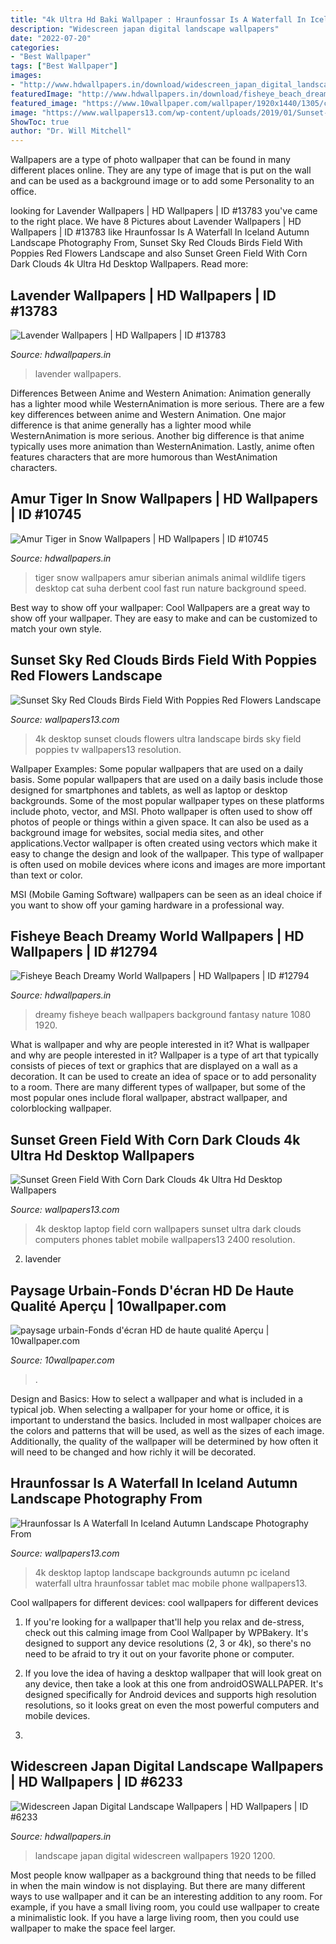 ```yaml
---
title: "4k Ultra Hd Baki Wallpaper : Hraunfossar Is A Waterfall In Iceland Autumn Landscape Photography From"
description: "Widescreen japan digital landscape wallpapers"
date: "2022-07-20"
categories:
- "Best Wallpaper"
tags: ["Best Wallpaper"]
images:
- "http://www.hdwallpapers.in/download/widescreen_japan_digital_landscape-1920x1200.jpg"
featuredImage: "http://www.hdwallpapers.in/download/fisheye_beach_dreamy_world-1920x1080.jpg"
featured_image: "https://www.10wallpaper.com/wallpaper/1920x1440/1305/cityscape-High_quality_HD_Wallpaper_1920x1440.jpg"
image: "https://www.wallpapers13.com/wp-content/uploads/2019/01/Sunset-green-field-with-corn-dark-clouds-4K-Ultra-HD-Desktop-Wallpapers-for-Computers-Laptop-Tablet-And-Mobile-Phones-3840x2400.jpg"
ShowToc: true
author: "Dr. Will Mitchell"
---
```





Wallpapers are a type of photo wallpaper that can be found in many different places online. They are any type of image that is put on the wall and can be used as a background image or to add some Personality to an office.

	

		
looking for Lavender Wallpapers | HD Wallpapers | ID #13783 you've came to the right place. We have 8 Pictures about Lavender Wallpapers | HD Wallpapers | ID #13783 like Hraunfossar Is A Waterfall In Iceland Autumn Landscape Photography From, Sunset Sky Red Clouds Birds Field With Poppies Red Flowers Landscape and also Sunset Green Field With Corn Dark Clouds 4k Ultra Hd Desktop Wallpapers. Read more:
		
    
## Lavender Wallpapers | HD Wallpapers | ID #13783

<img loading=lazy src="http://www.hdwallpapers.in/download/lavender-1920x1080.jpg" onerror="this.onerror=null;this.src='https://tse4.mm.bing.net/th?id=OIP.XXMazTvyekOwd3lfpm2ONgHaEK&amp;pid=15.1';" alt="Lavender Wallpapers | HD Wallpapers | ID #13783">

_Source: hdwallpapers.in_

>lavender wallpapers. 

	

Differences Between Anime and Western Animation: Animation generally has a lighter mood while WesternAnimation is more serious.
There are a few key differences between anime and Western Animation. One major difference is that anime generally has a lighter mood while WesternAnimation is more serious. Another big difference is that anime typically uses more animation than WesternAnimation. Lastly, anime often features characters that are more humorous than WestAnimation characters.

    
## Amur Tiger In Snow Wallpapers | HD Wallpapers | ID #10745

<img loading=lazy src="http://www.hdwallpapers.in/download/amur_tiger_in_snow-1920x1080.jpg" onerror="this.onerror=null;this.src='https://tse3.mm.bing.net/th?id=OIP.WLYij7LuqhqrzTVkxUrgygHaEK&amp;pid=15.1';" alt="Amur Tiger in Snow Wallpapers | HD Wallpapers | ID #10745">

_Source: hdwallpapers.in_

>tiger snow wallpapers amur siberian animals animal wildlife tigers desktop cat suha derbent cool fast run nature background speed. 

	

Best way to show off your wallpaper:
Cool Wallpapers are a great way to show off your wallpaper. They are easy to make and can be customized to match your own style.

    
## Sunset Sky Red Clouds Birds Field With Poppies Red Flowers Landscape

<img loading=lazy src="https://www.wallpapers13.com/wp-content/uploads/2019/08/Sunset-Sky-Red-Clouds-Birds-Field-with-Poppies-Red-Flowers-Landscape-Photography-4K-Ultra-HD-TV-Wallpaper-for-Desktop-3840x2400-1920x1440.jpg" onerror="this.onerror=null;this.src='https://tse2.mm.bing.net/th?id=OIP.B-iBkweaMquXyYOPoZRSZAHaFj&amp;pid=15.1';" alt="Sunset Sky Red Clouds Birds Field With Poppies Red Flowers Landscape">

_Source: wallpapers13.com_

>4k desktop sunset clouds flowers ultra landscape birds sky field poppies tv wallpapers13 resolution. 

	

Wallpaper Examples: Some popular wallpapers that are used on a daily basis.
Some popular wallpapers that are used on a daily basis include those designed for smartphones and tablets, as well as laptop or desktop backgrounds. Some of the most popular wallpaper types on these platforms include photo, vector, and MSI. 
Photo wallpaper is often used to show off photos of people or things within a given space. It can also be used as a background image for websites, social media sites, and other applications.Vector wallpaper is often created using vectors which make it easy to change the design and look of the wallpaper. This type of wallpaper is often used on mobile devices where icons and images are more important than text or color. 

MSI (Mobile Gaming Software) wallpapers can be seen as an ideal choice if you want to show off your gaming hardware in a professional way.

    
## Fisheye Beach Dreamy World Wallpapers | HD Wallpapers | ID #12794

<img loading=lazy src="http://www.hdwallpapers.in/download/fisheye_beach_dreamy_world-1920x1080.jpg" onerror="this.onerror=null;this.src='https://tse2.mm.bing.net/th?id=OIP.UhqfZIMnUf2qzQ7HK33YKgHaEK&amp;pid=15.1';" alt="Fisheye Beach Dreamy World Wallpapers | HD Wallpapers | ID #12794">

_Source: hdwallpapers.in_

>dreamy fisheye beach wallpapers background fantasy nature 1080 1920. 

	

What is wallpaper and why are people interested in it?
What is wallpaper and why are people interested in it?
Wallpaper is a type of art that typically consists of pieces of text or graphics that are displayed on a wall as a decoration. It can be used to create an idea of space or to add personality to a room. There are many different types of wallpaper, but some of the most popular ones include floral wallpaper, abstract wallpaper, and colorblocking wallpaper.

    
## Sunset Green Field With Corn Dark Clouds 4k Ultra Hd Desktop Wallpapers

<img loading=lazy src="https://www.wallpapers13.com/wp-content/uploads/2019/01/Sunset-green-field-with-corn-dark-clouds-4K-Ultra-HD-Desktop-Wallpapers-for-Computers-Laptop-Tablet-And-Mobile-Phones-3840x2400.jpg" onerror="this.onerror=null;this.src='https://tse1.mm.bing.net/th?id=OIP.JQmx9p5RnVo83bBuu8PR2wHaEo&amp;pid=15.1';" alt="Sunset Green Field With Corn Dark Clouds 4k Ultra Hd Desktop Wallpapers">

_Source: wallpapers13.com_

>4k desktop laptop field corn wallpapers sunset ultra dark clouds computers phones tablet mobile wallpapers13 2400 resolution. 

	

2. lavender 

    
## Paysage Urbain-Fonds D&#039;écran HD De Haute Qualité Aperçu | 10wallpaper.com

<img loading=lazy src="https://www.10wallpaper.com/wallpaper/1920x1440/1305/cityscape-High_quality_HD_Wallpaper_1920x1440.jpg" onerror="this.onerror=null;this.src='https://tse4.mm.bing.net/th?id=OIP.x4Jg6lKoNcECcRspiXIW4wHaFj&amp;pid=15.1';" alt="paysage urbain-Fonds d&#039;écran HD de haute qualité Aperçu | 10wallpaper.com">

_Source: 10wallpaper.com_

>. 

	

Design and Basics: How to select a wallpaper and what is included in a typical job.
When selecting a wallpaper for your home or office, it is important to understand the basics. Included in most wallpaper choices are the colors and patterns that will be used, as well as the sizes of each image. Additionally, the quality of the wallpaper will be determined by how often it will need to be changed and how richly it will be decorated.

    
## Hraunfossar Is A Waterfall In Iceland Autumn Landscape Photography From

<img loading=lazy src="https://www.wallpapers13.com/wp-content/uploads/2019/06/Hraunfossar-is-a-waterfall-in-Iceland-Autumn-Landscape-Photography-from-Iceland-4k-ultra-hd-desktop-backgrounds-for-pc-mac-laptop-tablet-mobile-phone-1920x1440.jpg" onerror="this.onerror=null;this.src='https://tse4.mm.bing.net/th?id=OIP.NrCYJ0uJxWWfgtQVO6M5OgHaFj&amp;pid=15.1';" alt="Hraunfossar Is A Waterfall In Iceland Autumn Landscape Photography From">

_Source: wallpapers13.com_

>4k desktop laptop landscape backgrounds autumn pc iceland waterfall ultra hraunfossar tablet mac mobile phone wallpapers13. 

	

Cool wallpapers for different devices:
cool wallpapers for different devices 

1. If you're looking for a wallpaper that'll help you relax and de-stress, check out this calming image from Cool Wallpaper by WPBakery. It's designed to support any device resolutions (2, 3 or 4k), so there's no need to be afraid to try it out on your favorite phone or computer.

2. If you love the idea of having a desktop wallpaper that will look great on any device, then take a look at this one from androidOSWALLPAPER. It's designed specifically for Android devices and supports high resolution resolutions, so it looks great on even the most powerful computers and mobile devices.

3.

    
## Widescreen Japan Digital Landscape Wallpapers | HD Wallpapers | ID #6233

<img loading=lazy src="http://www.hdwallpapers.in/download/widescreen_japan_digital_landscape-1920x1200.jpg" onerror="this.onerror=null;this.src='https://tse2.mm.bing.net/th?id=OIP.DqnEzmXBdiiBECU2cgklGAHaEo&amp;pid=15.1';" alt="Widescreen Japan Digital Landscape Wallpapers | HD Wallpapers | ID #6233">

_Source: hdwallpapers.in_

>landscape japan digital widescreen wallpapers 1920 1200. 

	

Most people know wallpaper as a background thing that needs to be filled in when the main window is not displaying. But there are many different ways to use wallpaper and it can be an interesting addition to any room. For example, if you have a small living room, you could use wallpaper to create a minimalistic look. If you have a large living room, then you could use wallpaper to make the space feel larger.

